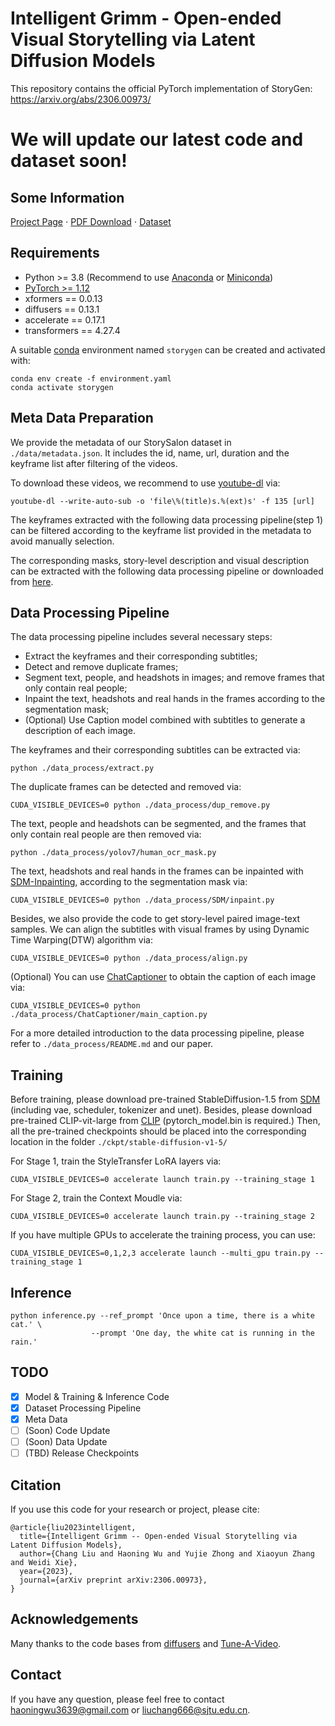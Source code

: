 # Intelligent Grimm - Open-ended Visual Storytelling via Latent Diffusion Models

This repository contains the official PyTorch implementation of StoryGen: https://arxiv.org/abs/2306.00973/


# We will update our latest code and dataset soon!

## Some Information
[Project Page](https://haoningwu3639.github.io/StoryGen_Webpage/)  $\cdot$ [PDF Download](https://arxiv.org/abs/2306.00973/) $\cdot$ [Dataset](https://drive.google.com/file/d/1rz57PZHNCDCxU3x2jx6zqxn6IfxNC23E/view?usp=sharing)

## Requirements
- Python >= 3.8 (Recommend to use [Anaconda](https://www.anaconda.com/download/#linux) or [Miniconda](https://docs.conda.io/en/latest/miniconda.html))
- [PyTorch >= 1.12](https://pytorch.org/)
- xformers == 0.0.13
- diffusers == 0.13.1
- accelerate == 0.17.1
- transformers == 4.27.4

A suitable [conda](https://conda.io/) environment named `storygen` can be created
and activated with:

```
conda env create -f environment.yaml
conda activate storygen
```

## Meta Data Preparation
We provide the metadata of our StorySalon dataset in `./data/metadata.json`. It includes the id, name, url, duration and the keyframe list after filtering of the videos.

To download these videos, we recommend to use [youtube-dl](https://github.com/yt-dlp/yt-dlp) via:
```
youtube-dl --write-auto-sub -o 'file\%(title)s.%(ext)s' -f 135 [url]
```

The keyframes extracted with the following data processing pipeline(step 1) can be filtered according to the keyframe list provided in the metadata to avoid manually selection.

The corresponding masks, story-level description and visual description can be extracted with the following data processing pipeline or downloaded from [here](https://drive.google.com/file/d/1rz57PZHNCDCxU3x2jx6zqxn6IfxNC23E/view?usp=sharing).

## Data Processing Pipeline
The data processing pipeline includes several necessary steps: 
- Extract the keyframes and their corresponding subtitles;
- Detect and remove duplicate frames;
- Segment text, people, and headshots in images; and remove frames that only contain real people;
- Inpaint the text, headshots and real hands in the frames according to the segmentation mask;
- (Optional) Use Caption model combined with subtitles to generate a description of each image.

The keyframes and their corresponding subtitles can be extracted via:
```
python ./data_process/extract.py
```

The duplicate frames can be detected and removed via:
```
CUDA_VISIBLE_DEVICES=0 python ./data_process/dup_remove.py
```

The text, people and headshots can be segmented, and the frames that only contain real people are then removed via:
```
python ./data_process/yolov7/human_ocr_mask.py
```

The text, headshots and real hands in the frames can be inpainted with [SDM-Inpainting](https://github.com/CompVis/stable-diffusion), according to the segmentation mask via:
```
CUDA_VISIBLE_DEVICES=0 python ./data_process/SDM/inpaint.py
```

Besides, we also provide the code to get story-level paired image-text samples.
We can align the subtitles with visual frames by using Dynamic Time Warping(DTW) algorithm via:
```
CUDA_VISIBLE_DEVICES=0 python ./data_process/align.py
```

(Optional) You can use [ChatCaptioner](https://github.com/Vision-CAIR/ChatCaptioner/tree/main/ChatCaptioner) to obtain the caption of each image via:
```
CUDA_VISIBLE_DEVICES=0 python ./data_process/ChatCaptioner/main_caption.py
```

For a more detailed introduction to the data processing pipeline, please refer to `./data_process/README.md` and our paper.

## Training
Before training, please download pre-trained StableDiffusion-1.5 from [SDM](https://huggingface.co/runwayml/stable-diffusion-v1-5/tree/main) (including vae, scheduler, tokenizer and unet). Besides, please download pre-trained CLIP-vit-large from [CLIP](https://huggingface.co/openai/clip-vit-large-patch14/tree/main) (pytorch_model.bin is required.) Then, all the pre-trained checkpoints should be placed into the corresponding location in the folder `./ckpt/stable-diffusion-v1-5/`

For Stage 1, train the StyleTransfer LoRA layers via:
```
CUDA_VISIBLE_DEVICES=0 accelerate launch train.py --training_stage 1
```
For Stage 2, train the Context Moudle via:
```
CUDA_VISIBLE_DEVICES=0 accelerate launch train.py --training_stage 2
```
If you have multiple GPUs to accelerate the training process, you can use:
```
CUDA_VISIBLE_DEVICES=0,1,2,3 accelerate launch --multi_gpu train.py --training_stage 1
```

## Inference
```
python inference.py --ref_prompt 'Once upon a time, there is a white cat.' \
                  --prompt 'One day, the white cat is running in the rain.'
```

## TODO
- [x] Model & Training & Inference Code
- [x] Dataset Processing Pipeline
- [x] Meta Data
- [ ] (Soon) Code Update
- [ ] (Soon) Data Update
- [ ] (TBD) Release Checkpoints

## Citation
If you use this code for your research or project, please cite:

	@article{liu2023intelligent,
      title={Intelligent Grimm -- Open-ended Visual Storytelling via Latent Diffusion Models}, 
      author={Chang Liu and Haoning Wu and Yujie Zhong and Xiaoyun Zhang and Weidi Xie},
      year={2023},
      journal={arXiv preprint arXiv:2306.00973},
	}

## Acknowledgements
Many thanks to the code bases from [diffusers](https://github.com/huggingface/diffusers) and [Tune-A-Video](https://github.com/showlab/Tune-A-Video).

## Contact
If you have any question, please feel free to contact haoningwu3639@gmail.com or liuchang666@sjtu.edu.cn.
